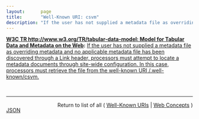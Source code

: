 ```yaml
---
layout:      page
title:       "Well-Known URI: csvm"
description: "If the user has not supplied a metadata file as overriding metadata and no applicable metadata file has been discovered through a Link header, processors must attempt to locate a metadata documents through site-wide configuration. In this case, processors must retrieve the file from the well-known URI /.well-known/csvm."
---
```


**[W3C TR http://www.w3.org/TR/tabular-data-model: Model for Tabular Data and Metadata on the Web](/specs/W3C/TR/tabular-data-model "Tabular data is routinely transferred on the web in a variety of formats, including variants on CSV, tab-delimited files, fixed field formats, spreadsheets, HTML tables, and SQL dumps. This document outlines a data model, or infoset, for tabular data and metadata about that tabular data that can be used as a basis for validation, display, or creating other formats. It also contains some non-normative guidance for publishing tabular data as CSV and how that maps into the tabular data model. An annotated model of tabular data can be supplemented by separate metadata about the table. This specification defines how implementations should locate that metadata, given a file containing tabular data. The standard syntax for that metadata is defined in tabular metadata. Note, however, that applications may have other means to create annotated tables, e.g., through some application specific APIs; this model does not depend on the specificities described in tabular-metadata."):** [If the user has not supplied a metadata file as overriding metadata and no applicable metadata file has been discovered through a Link header, processors must attempt to locate a metadata documents through site-wide configuration. In this case, processors must retrieve the file from the well-known URI /.well-known/csvm.](http://www.w3.org/TR/tabular-data-model/#site-wide-location-configuration "Read documentation for Well-Known URI &#34;csvm&#34;")

<br/>
<hr/>

<p style="float : left"><a href="csvm.json" title="JSON representing this particular Web Concept value">JSON</a></p>
<p style="text-align: right">Return to list of all ( <a href="../well-known-uris">Well-Known URIs</a> | <a href="../">Web Concepts</a> )</p>
